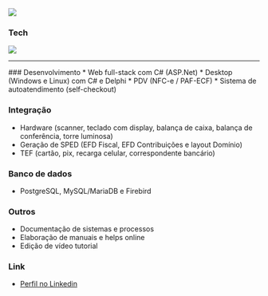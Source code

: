 <img src="http://market.com.br/files/junior/back.png">

### Tech
<img src="http://market.com.br/files/junior/tech.svg">
<hr>
### Desenvolvimento
* Web full-stack com C# (ASP.Net)
* Desktop (Windows e Linux) com C# e Delphi
* PDV (NFC-e / PAF-ECF)
* Sistema de autoatendimento (self-checkout)

### Integração
* Hardware (scanner, teclado com display, balança de caixa, balança de conferência, torre luminosa)
* Geração de SPED (EFD Fiscal, EFD Contribuições e layout Domínio)
* TEF (cartão, pix, recarga celular, correspondente bancário)

### Banco de dados
* PostgreSQL, MySQL/MariaDB e Firebird

### Outros
* Documentação de sistemas e processos
* Elaboração de manuais e helps online
* Edição de vídeo tutorial

### Link
* [Perfil no Linkedin](https://www.linkedin.com/in/flaviojunior)
